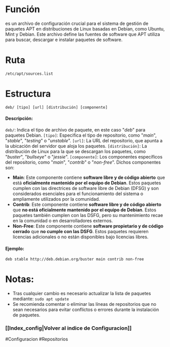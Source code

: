 # Función
es un archivo de configuración crucial para el sistema de gestión de paquetes APT en distribuciones de Linux basadas en Debian, como Ubuntu, Mint y Debian. Este archivo define las fuentes de software que APT utiliza para buscar, descargar e instalar paquetes de software.
# Ruta
`/etc/apt/sources.list`
# Estructura
`deb/ [tipo] [url] [distribución] [componente]`
#### Descripción: 
`deb/`: Indica el tipo de archivo de paquete, en este caso "*deb*" para paquetes Debian.
`[tipo]`: Especifica el tipo de repositorio, como "*main*", "*stable*", "*testing*" o "*unstable*".
`[url]`: La URL del repositorio, que apunta a la ubicación del servidor que aloja los paquetes.
`[distribución]`: La distribución de Linux para la que se descargan los paquetes, como "*buster*", "*bullseye*" o "*jessie*".
`[componente]`: Los componentes específicos del repositorio, como "*main*", "*contrib*" o "*non-free*". Dichos componentes son:
- **Main**: Este componente contiene **software libre y de código abierto** que está **oficialmente mantenido por el equipo de Debian**. Estos paquetes cumplen con las directrices de software libre de Debian (DFSG) y son considerados esenciales para el funcionamiento del sistema o ampliamente utilizados por la comunidad.
- **Contrib**: Este componente contiene **software libre y de código abierto** que **no está oficialmente mantenido por el equipo de Debian**. Estos paquetes también cumplen con las DSFG, pero su mantenimiento recae en la comunidad o en desarrolladores externos.
- **Non-Free**: Este componente contiene **software propietario y de código cerrado** que **no cumple con las DSFG**. Estos paquetes requieren licencias adicionales o no están disponibles bajo licencias libres.
#### Ejemplo:
```
deb stable http://deb.debian.org/buster main contrib non-free
```
# Notas:
- Tras cualquier cambio es necesario actualizar la lista de paquetes mediante: `sudo apt update`
- Se recomienda comentar o eliminar las líneas de repositorios que no sean necesarios para evitar conflictos o errores durante la instalación de paquetes.
### [[Index_config|Volver al indice de Configuracion]]

#Configuracion #Repositorios 